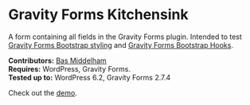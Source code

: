 # Gravity Forms Kitchensink
A form containing all fields in the Gravity Forms plugin. Intended to test [Gravity Forms Bootstrap styling](https://github.com/basmiddelham/gravityforms-bootstrap-styling) and [Gravity Forms Bootstrap Hooks](https://github.com/basmiddelham/gravityforms-bootstrap-hooks).

__Contributors:__ [Bas Middelham](https://github.com/basmiddelham)  
__Requires:__ WordPress, Gravity Forms.  
__Tested up to:__ WordPress 6.2, Gravity Forms 2.7.4

Check out the [demo](https://demo.middelham.nl/gravity-forms-bootstrap-5).
